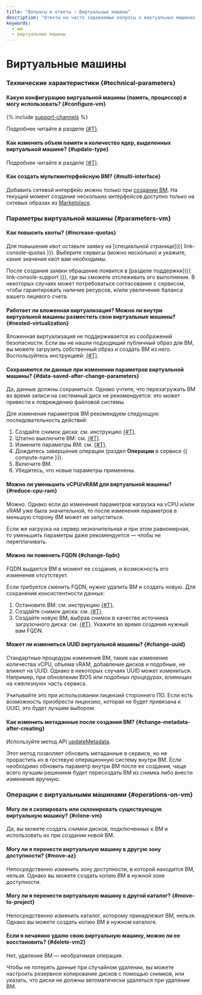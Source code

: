 ```yaml
---
title: "Вопросы и ответы – Виртуальные машины"
description: "Ответы на часто задаваемые вопросы о виртуальных машинах в инфраструктуре Yandex Cloud. Технические характеристики, операции с виртуальными машинами. Какую конфигурацию виртуальной машины (память, процессор) вы можете использовать."
keywords:
  - вм
  - виртуальные машины
---
```


# Виртуальные машины

### Технические характеристики {#technical-parameters}

#### Какую конфигурацию виртуальной машины (память, процессор) я могу использовать? {#configure-vm}

{% include [support-channels](../../_includes/compute/compute-resources.md) %}

Подробнее читайте в разделе [{#T}](../concepts/performance-levels.md).

#### Как изменить объем памяти и количество ядер, выделенных виртуальной машине? {#update-type}

Подробнее читайте в разделе [{#T}](../operations/vm-control/vm-update-resources.md).

#### Как создать мультиинтерфейсную ВМ? {#multi-interface}

Добавить сетевой интерфейс можно только при [создании ВМ](../operations/index.md#vm-create). На текущий момент создание нескольких интерфейсов доступно только на сетевых образах из [Marketplace](https://cloud.yandex.ru/marketplace?categories=network).

### Параметры виртуальной машины {#parameters-vm}

#### Как повысить квоты? {#increase-quotas}

Для повышения квот оставьте заявку на [специальной странице]({{ link-console-quotas }}). Выберите сервисы (можно несколько) и укажите, какие значения квот вам необходимы.

После создания заявки обращение появится в [разделе поддержки]({{ link-console-support }}), где вы сможете отслеживать его выполнение. В некоторых случаях может потребоваться согласование с сервисом, чтобы гарантировать наличие ресурсов, и/или увеличение баланса вашего лицевого счета.

#### Работает ли вложенная виртуализация? Можно ли внутри виртуальной машины разместить свои виртуальные машины? {#nested-virtualization}

Вложенная виртуализация не поддерживается из соображений безопасности. Если вы не нашли подходящий публичный образ для ВМ, вы можете загрузить собственный образ и создать ВМ из него. Воспользуйтесь инструкцией: [{#T}](../operations/vm-create/create-from-user-image.md).

#### Сохраняются ли данные при изменении параметров виртуальной машины? {#data-saved-after-change-parameters}

Да, данные должны сохраниться. Однако учтите, что перезагружать ВМ во время записи на системный диск не рекомендуется: это может привести к повреждению файловой системы.

Для изменения параметров ВМ рекомендуем следующую последовательность действий:
1. Создайте снимок диска: см. инструкцию [{#T}](../operations/disk-control/create-snapshot.md).
1. Штатно выключите ВМ: см. [{#T}](../operations/vm-control/vm-stop-and-start.md).
1. Измените параметры ВМ: см. [{#T}](../operations/vm-control/vm-update-resources.md).
1. Дождитесь завершения операции (раздел **Операции** в сервисе {{ compute-name }}).
1. Включите ВМ.
1. Убедитесь, что новые параметры применены.

#### Можно ли уменьшить vCPU/vRAM для виртуальной машины? {#reduce-cpu-ram}

Можно. Однако если до изменения параметров нагрузка на vCPU и/или vRAM уже была значительной, то после изменения параметров в меньшую сторону ВМ может не запуститься.

Если же нагрузка на сервер незначительная и при этом равномерная, то уменьшить параметры даже рекомендуется — чтобы не переплачивать.

#### Можно ли поменять FQDN {#change-fqdn}

FQDN выдается ВМ в момент ее создания, и возможность его изменения отсутствует.

Если требуется сменить FQDN, нужно удалить ВМ и создать новую. Для сохранения консистентности данных:
1. Остановите ВМ: см. инструкцию [{#T}](../operations/vm-control/vm-stop-and-start.md#stop).
1. Создайте снимок диска: см. [{#T}](../operations/disk-control/create-snapshot.md).
1. Создайте новую ВМ, выбрав снимок в качестве источника загрузочного диска: см. [{#T}](../operations/vm-create/create-from-snapshots.md). Укажите во время создания нужный вам FQDN.

#### Может ли измениться UUID виртуальной машины? {#change-uuid}

Стандартные процедуры изменения ВМ, такие как изменение количества vCPU, объема vRAM, добавление дисков и подобные, не влияют на UUID. Однако в некоторых случаях UUID может измениться. Например, при обновлении BIOS или подобных процедурах, влияющих на «железную» часть сервиса.

Учитывайте это при использовании лицензий стороннего ПО. Если есть возможность приобрести лицензию, которая не будет привязана к UUID, это будет лучшим выбором.

#### Как изменить метаданные после создания ВМ? {#change-metadata-after-creating}

Используйте метод API [updateMetadata](../api-ref/Instance/updateMetadata.md).

Этот метод позволяет обновить метаданные в сервисе, но не прорастить их в гостевую операционную систему внутри ВМ. Если необходимо обновить параметр внутри ВМ после ее создания, чаще всего лучшим решением будет пересоздать ВМ из снимка либо внести изменения вручную.

### Операции с виртуальными машинами {#operations-on-vm}

#### Могу ли я скопировать или склонировать существующую виртуальную машину? {#clone-vm}

Да, вы можете создать снимки дисков, подключенных к ВМ и использовать их при создании новой ВМ.



#### Могу ли я перенести виртуальную машину в другую зону доступности? {#move-az}

Непосредственно изменить зону доступности, в которой находится ВМ, нельзя. Однако вы можете создать копию ВМ в нужной зоне доступности.



#### Могу ли я перенести виртуальную машину в другой каталог? {#move-to-project}

Непосредственно изменить каталог, которому принадлежит ВМ, нельзя. Однако вы можете создать копию ВМ в нужном каталоге.

#### Если я нечаянно удалю свою виртуальную машину, можно ли ее восстановить? {#delete-vm2}

Нет, удаление ВМ — необратимая операция.

Чтобы не потерять данные при случайном удалении, вы можете настроить резервное копирование дисков с помощью снимков, или указать, что диски не должны автоматически удаляться при удалении ВМ.
